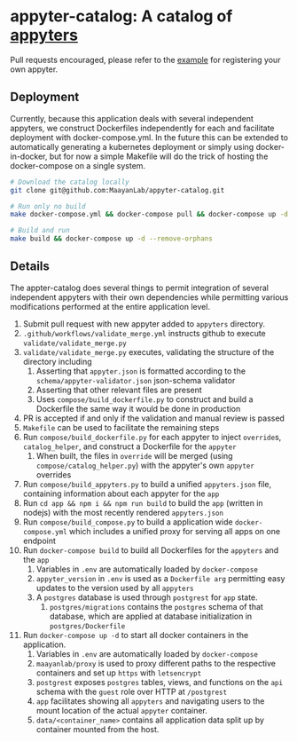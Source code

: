# appyter-catalog: A catalog of [appyters](https://github.com/maayanLab/appyter/)

Pull requests encouraged, please refer to the [example](./appyters/example/) for registering your own appyter.

## Deployment

Currently, because this application deals with several independent appyters, we construct Dockerfiles independently for each and facilitate deployment with docker-compose.yml. In the future this can be extended to automatically generating a kubernetes deployment or simply using docker-in-docker, but for now a simple Makefile will do the trick of hosting the docker-compose on a single system.

```bash
# Download the catalog locally
git clone git@github.com:MaayanLab/appyter-catalog.git

# Run only no build
make docker-compose.yml && docker-compose pull && docker-compose up -d --remove-orphans

# Build and run
make build && docker-compose up -d --remove-orphans
```

## Details

The appter-catalog does several things to permit integration of several independent appyters with their own dependencies while permitting various modifications performed at the entire application level.

1. Submit pull request with new appyter added to `appyters` directory.
2. `.github/workflows/validate_merge.yml` instructs github to execute `validate/validate_merge.py`
3. `validate/validate_merge.py` executes, validating the structure of the directory including
    1. Asserting that `appyter.json` is formatted according to the `schema/appyter-validator.json` json-schema validator
    2. Asserting that other relevant files are present
    3. Uses `compose/build_dockerfile.py` to construct and build a Dockerfile the same way it would be done in production
4. PR is accepted if and only if the validation and manual review is passed
5. `Makefile` can be used to facilitate the remaining steps
6. Run `compose/build_dockerfile.py` for each appyter to inject `override`s, `catalog_helper`, and construct a Dockerfile for the `appyter`
    1. When built, the files in `override` will be merged (using `compose/catalog_helper.py`) with the appyter's own `appyter` overrides
7. Run `compose/build_appyters.py` to build a unified `appyters.json` file, containing information about each appyter for the `app`
8. Run `cd app && npm i && npm run build` to build the `app` (written in nodejs) with the most recently rendered `appyters.json`
9. Run `compose/build_compose.py` to build a application wide `docker-compose.yml` which includes a unified proxy for serving all apps on one endpoint
10. Run `docker-compose build` to build all Dockerfiles for the `appyters` and the `app`
    1. Variables in `.env` are automatically loaded by `docker-compose`
    2. `appyter_version` in `.env` is used as a `Dockerfile arg` permitting easy updates to the version used by all `appyters`
    3. A `postgres` database is used through `postgrest` for `app` state.
        1. `postgres/migrations` contains the `postgres` schema of that database, which are applied at database initialization in `postgres/Dockerfile`
11. Run `docker-compose up -d` to start all docker containers in the application.
    1. Variables in `.env` are automatically loaded by `docker-compose`
    2. `maayanlab/proxy` is used to proxy different paths to the respective containers and set up `https` with `letsencrypt`
    3. `postgrest` exposes `postgres` tables, views, and functions on the `api` schema with the `guest` role over HTTP at `/postgrest`
    4. `app` facilitates showing all `appyters` and navigating users to the mount location of the actual `appyter` container.
    5. `data/<container_name>` contains all application data split up by container mounted from the host.

